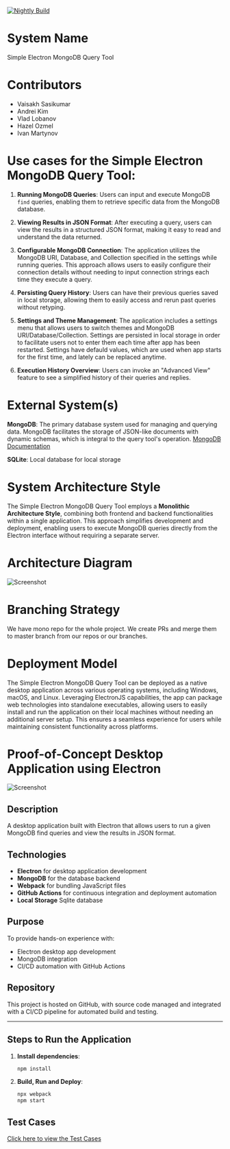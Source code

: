 [![Nightly Build](https://github.com/vaisakhsasikumar/my-electron-app/actions/workflows/nightlyBuild.yml/badge.svg)](https://github.com/vaisakhsasikumar/my-electron-app/actions/workflows/nightlyBuild.yml)

# System Name
Simple Electron MongoDB Query Tool

# Contributors
- Vaisakh Sasikumar
- Andrei Kim
- Vlad Lobanov
- Hazel Ozmel
- Ivan Martynov

# Use cases for the Simple Electron MongoDB Query Tool:

1. **Running MongoDB Queries**: Users can input and execute MongoDB `find` queries, enabling them to retrieve specific data from the MongoDB database.

2. **Viewing Results in JSON Format**: After executing a query, users can view the results in a structured JSON format, making it easy to read and understand the data returned.

3. **Configurable MongoDB Connection**: The application utilizes the MongoDB URI, Database, and Collection specified in the settings while running queries. This approach allows users to easily configure their connection details without needing to input connection strings each time they execute a query.

4. **Persisting Query History**: Users can have their previous queries saved in local storage, allowing them to easily access and rerun past queries without retyping.

5. **Settings and Theme Management**: The application includes a settings menu that allows users to switch themes and MongoDB URI/Database/Collection. Settings are persisted in local storage in order to facilitate users not to enter them each time after app has been restarted. Settings have defauld values, which are used when app starts for the first time, and lately can be replaced anytime.

6. **Execution History Overview**: Users can invoke an "Advanced View" feature to see a simplified history of their queries and replies.

# External System(s)
**MongoDB**: The primary database system used for managing and querying data. MongoDB facilitates the storage of JSON-like documents with dynamic schemas, which is integral to the query tool's operation. [MongoDB Documentation](https://mongodb.com/docs/)

**SQLite**: Local database for local storage

# System Architecture Style

The Simple Electron MongoDB Query Tool employs a **Monolithic Architecture Style**, combining both frontend and backend functionalities within a single application. This approach simplifies development and deployment, enabling users to execute MongoDB queries directly from the Electron interface without requiring a separate server. 

# Architecture Diagram

![Screenshot](https://github.com/vaisakhsasikumar/my-electron-app/blob/main/Diagram.png)

# Branching Strategy

We have mono repo for the whole project. We create PRs and merge them to master branch from our repos or our branches.

# Deployment Model

The Simple Electron MongoDB Query Tool can be deployed as a native desktop application across various operating systems, including Windows, macOS, and Linux. Leveraging ElectronJS capabilities, the app can package web technologies into standalone executables, allowing users to easily install and run the application on their local machines without needing an additional server setup. This ensures a seamless experience for users while maintaining consistent functionality across platforms.

# Proof-of-Concept Desktop Application using Electron

![Screenshot](https://github.com/vaisakhsasikumar/my-electron-app/blob/main/screenshot.png)

## Description
A desktop application built with Electron that allows users to run a given MongoDB find queries and view the results in JSON format.

## Technologies
- **Electron** for desktop application development
- **MongoDB** for the database backend
- **Webpack** for bundling JavaScript files
- **GitHub Actions** for continuous integration and deployment automation
- **Local Storage** Sqlite database 

## Purpose
To provide hands-on experience with:
- Electron desktop app development
- MongoDB integration
- CI/CD automation with GitHub Actions

## Repository
This project is hosted on GitHub, with source code managed and integrated with a CI/CD pipeline for automated build and testing.

---

## Steps to Run the Application

1. **Install dependencies**:
   ```bash
   npm install

2. **Build, Run and Deploy**:
     ```bash
   npx webpack
   npm start

## Test Cases
[Click here to view the Test Cases](https://github.com/vaisakhsasikumar/my-electron-app/blob/main/TestCases.md)
